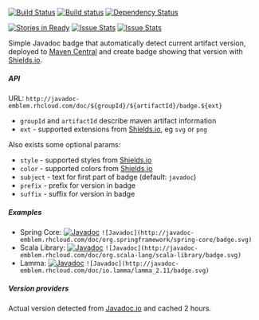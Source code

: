 [![Build Status](https://travis-ci.org/valery1707/javadoc-badge.svg)](https://travis-ci.org/valery1707/javadoc-badge)
[![Build status](https://ci.appveyor.com/api/projects/status/adjgn8p0c3r5f6k1/branch/master?svg=true)](https://ci.appveyor.com/project/valery1707/javadoc-badge/branch/master)
[![Dependency Status](https://www.versioneye.com/user/projects/5680e5fdeb4f47003c000271/badge.svg?style=flat)](https://www.versioneye.com/user/projects/5680e5fdeb4f47003c000271)

[![Stories in Ready](https://badge.waffle.io/valery1707/javadoc-badge.png?label=ready&title=Ready)](https://waffle.io/valery1707/javadoc-badge)
[![Issue Stats](http://issuestats.com/github/valery1707/javadoc-badge/badge/pr?style=flat)](http://issuestats.com/github/valery1707/javadoc-badge)
[![Issue Stats](http://issuestats.com/github/valery1707/javadoc-badge/badge/issue?style=flat)](http://issuestats.com/github/valery1707/javadoc-badge)

Simple Javadoc badge that automatically detect current artifact version, deployed to [Maven Central](https://search.maven.org/) and create badge showing that version with [Shields.io](http://shields.io/).

##### API

URL: `http://javadoc-emblem.rhcloud.com/doc/${groupId}/${artifactId}/badge.${ext}`
* `groupId` and `artifactId` describe maven artifact information
* `ext` - supported extensions from [Shields.io](http://shields.io/#styles), eg `svg` or `png`

Also exists some optional params:
* `style` - supported styles from [Shields.io](http://shields.io/#styles)
* `color` - supported colors from [Shields.io](http://shields.io/#your-badge)
* `subject` - text for first part of badge (default: `javadoc`)
* `prefix` - prefix for version in badge
* `suffix` - suffix for version in badge

##### Examples

* Spring Core: [![Javadoc](http://javadoc-emblem.rhcloud.com/doc/org.springframework/spring-core/badge.svg)](http://www.javadoc.io/doc/org.springframework/spring-core) `![Javadoc](http://javadoc-emblem.rhcloud.com/doc/org.springframework/spring-core/badge.svg)`
* Scala Library: [![Javadoc](http://javadoc-emblem.rhcloud.com/doc/org.scala-lang/scala-library/badge.svg)](http://www.javadoc.io/doc/org.scala-lang/scala-library) `![Javadoc](http://javadoc-emblem.rhcloud.com/doc/org.scala-lang/scala-library/badge.svg)`
* Lamma: [![Javadoc](http://javadoc-emblem.rhcloud.com/doc/io.lamma/lamma_2.11/badge.svg)](http://www.javadoc.io/doc/io.lamma/lamma_2.11) `![Javadoc](http://javadoc-emblem.rhcloud.com/doc/io.lamma/lamma_2.11/badge.svg)`

##### Version providers

Actual version detected from [Javadoc.io](http://www.javadoc.io) and cached 2 hours.
